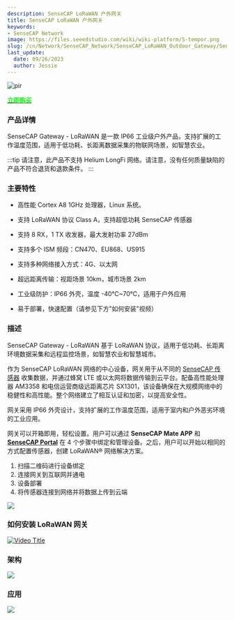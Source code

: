 ```yaml
---
description: SenseCAP LoRaWAN 户外网关
title: SenseCAP LoRaWAN 户外网关
keywords:
- SenseCAP Network
image: https://files.seeedstudio.com/wiki/wiki-platform/S-tempor.png
slug: /cn/Network/SenseCAP_Network/SenseCAP_LoRaWAN_Outdoor_Gateway/SenseCAP_LoRaWAN_Outdoor_Gateway_Overview
last_update:
  date: 09/26/2023
  author: Jessie
---
```


<p style={{textAlign: 'center'}}><img src="https://media-cdn.seeedstudio.com/media/catalog/product/cache/bb49d3ec4ee05b6f018e93f896b8a25d/s/e/sensecap_lorawan_eu868_1.png" alt="pir" width={600} height="auto" /></p>

<div class="get_one_now_container" style={{textAlign: 'center'}}>
    <a class="get_one_now_item" href="https://www.seeedstudio.com/LoRaWAN-Gateway-EU868-p-4305.html" target="_blank">
            <strong><span><font color={'FFFFFF'} size={"4"}> 立即购买 </font></span></strong>
    </a>
</div>

### 产品详情

SenseCAP Gateway - LoRaWAN 是一款 IP66 工业级户外产品，支持扩展的工作温度范围，适用于低功耗、长距离数据采集的物联网场景，如智慧农业。

:::tip
请注意，此产品不支持 Helium LongFi 网络。请注意，没有任何质量缺陷的产品不符合退货和退款条件。
:::

### 主要特性

- 高性能 Cortex A8 1GHz 处理器，Linux 系统。

- 支持 LoRaWAN 协议 Class A，支持超低功耗 SenseCAP 传感器

- 支持 8 RX，1 TX 收发器，最大发射功率 27dBm

- 支持多个 ISM 频段：CN470、EU868、US915

- 支持多种网络接入方式：4G、以太网

- 超远距离传输：视距场景 10km，城市场景 2km

- 工业级防护：IP66 外壳，温度 -40℃~70℃，适用于户外应用

- 易于部署，快速配置（请参见下方"如何安装"视频）

### 描述

SenseCAP Gateway - LoRaWAN 基于 LoRaWAN 协议，适用于低功耗、长距离环境数据采集和远程监控场景，如智慧农业和智慧城市。

作为 SenseCAP LoRaWAN 网络的中心设备，网关用于从不同的 [SenseCAP 传感器](https://www.seeedstudio.com/catalogsearch/result/?q=SenseCAP+Sensor "SenseCAP Sensor") 收集数据，并通过蜂窝 LTE 或以太网将数据传输到云平台。配备高性能处理器 AM3358 和电信运营商级远距离芯片 SX1301，该设备确保在大规模网络中的稳健性和高性能。整个网络建立了相互认证和加密，以提高安全性。

网关采用 IP66 外壳设计，支持扩展的工作温度范围，适用于室内和户外恶劣环境的工业应用。

网关可以开箱即用，轻松设置。用户可以通过 **SenseCAP Mate APP** 和 **[SenseCAP Portal](https://sensecap-docs.seeed.cc/quickstart.html)** 在 4 个步骤中绑定和管理设备。之后，用户可以开始以相同的方式配置传感器，创建 LoRaWAN® 网络解决方案。

1. 扫描二维码进行设备绑定
2. 连接网关到互联网并通电
3. 设备部署
4. 将传感器连接到网络并将数据上传到云端

![](https://files.seeedstudio.com/products/114991726/img/why%20SenseCAP.png)

### 如何安装 LoRaWAN 网关

[![Video Title](https://img.youtube.com/vi/QZRk8Qa6rrc/0.jpg)](https://www.youtube.com/watch?v=QZRk8Qa6rrc)

### 架构

![](https://files.seeedstudio.com/products/102991154/img/SenseCAP%20LoRaWAN%20Architecture.png)

### 应用

![](https://files.seeedstudio.com/products/114991726/img/application%20seeed%20page%20for%20sensecap.png)
